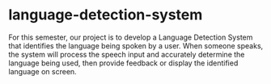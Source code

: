 # language-detection-system
For this semester, our project is to develop a Language Detection System that identifies the language being spoken by a user. When someone speaks, the system will process the speech input and accurately determine the language being used, then provide feedback or display the identified language on screen. 

